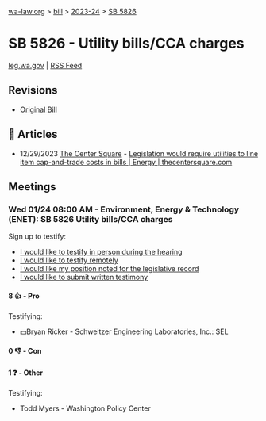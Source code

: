 [wa-law.org](/) > [bill](/bill/) > [2023-24](/bill/2023-24/) > [SB 5826](/bill/2023-24/sb/5826/)

# SB 5826 - Utility bills/CCA charges
[leg.wa.gov](https://app.leg.wa.gov/billsummary?BillNumber=5826&Year=2023&Initiative=false) | [RSS Feed](./rss.xml)

## Revisions
* [Original Bill](1/)

## 📰 Articles
* 12/29/2023 [The Center Square](/org/the_center_square/) - [Legislation would require utilities to line item cap-and-trade costs in bills | Energy | thecentersquare.com](https://www.thecentersquare.com/issues/energy/article_966f2d6a-a5b8-11ee-903e-8b482eb3d35c.html#:~:text=Senate%20Bill%205826)

## Meetings
### Wed 01/24 08:00 AM - Environment, Energy & Technology (ENET): SB 5826 Utility bills/CCA charges
Sign up to testify:
* [I would like to testify in person during the hearing](https://app.leg.wa.gov/csi/Testifier/Add?chamber=House&mId=31725&aId=157105&caId=23374&tId=1)
* [I would like to testify remotely](https://app.leg.wa.gov/csi/Testifier/Add?chamber=House&mId=31725&aId=157105&caId=23374&tId=2)
* [I would like my position noted for the legislative record](https://app.leg.wa.gov/csi/Testifier/Add?chamber=House&mId=31725&aId=157105&caId=23374&tId=3)
* [I would like to submit written testimony](https://app.leg.wa.gov/csi/Testifier/Add?chamber=House&mId=31725&aId=157105&caId=23374&tId=4)

#### 8 👍 - Pro
Testifying:
* 💵Bryan Ricker - Schweitzer Engineering Laboratories, Inc.: SEL

#### 0 👎 - Con

#### 1 ❓ - Other
Testifying:
* Todd Myers - Washington Policy Center
